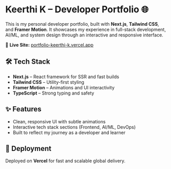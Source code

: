 # Keerthi K – Developer Portfolio 🌐

This is my personal developer portfolio, built with **Next.js**, **Tailwind CSS**, and **Framer Motion**. It showcases my experience in full-stack development, AI/ML, and system design through an interactive and responsive interface.

🔗 **Live Site:** [portfolio-keerthi-k.vercel.app](https://portfolio-keerthi-k.vercel.app/)

## 🛠️ Tech Stack

- **Next.js** – React framework for SSR and fast builds  
- **Tailwind CSS** – Utility-first styling  
- **Framer Motion** – Animations and UI interactivity  
- **TypeScript** – Strong typing and safety  

## ✨ Features

- Clean, responsive UI with subtle animations  
- Interactive tech stack sections (Frontend, AI/ML, DevOps)  
- Built to reflect my journey as a developer and learner

## 🚀 Deployment

Deployed on **Vercel** for fast and scalable global delivery.